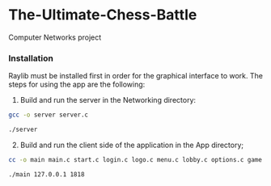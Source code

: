# The-Ultimate-Chess-Battle
Computer Networks project

### Installation

Raylib must be installed first in order for the graphical interface to work. The steps for using the app are the following:

1. Build and run the server in the Networking directory:
 ```sh
 gcc -o server server.c
 ```
 ```sh
 ./server
 ```
2. Build and run the client side of the application in the App directory;
 ```sh
 cc -o main main.c start.c login.c logo.c menu.c lobby.c options.c game.c wwin.c bwin.c exit.c -lraylib -lGL -lm -lpthread -ldl -lrt -lX11
 ```
   
 ```sh
 ./main 127.0.0.1 1818
 ```
